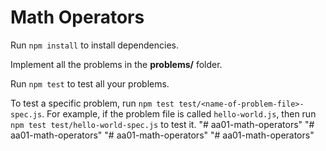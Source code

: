 # Math Operators

Run `npm install` to install dependencies.

Implement all the problems in the __problems/__ folder.

Run `npm test` to test all your problems.

To test a specific problem, run `npm test test/<name-of-problem-file>-spec.js`.
For example, if the problem file is called `hello-world.js`, then run
`npm test test/hello-world-spec.js` to test it.
"# aa01-math-operators" 
"# aa01-math-operators" 
"# aa01-math-operators" 
"# aa01-math-operators" 
